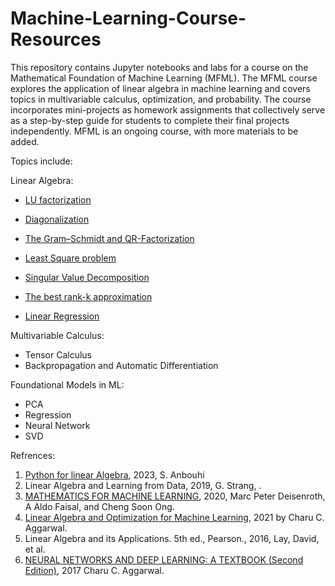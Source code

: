 # Machine-Learning-Course-Resources
This repository contains Jupyter notebooks and labs for a course on the Mathematical Foundation of Machine Learning (MFML). The MFML course explores the application of linear algebra in machine learning and covers topics in multivariable calculus, optimization, and probability. The course incorporates mini-projects as homework assignments that collectively serve as a step-by-step guide for students to complete their final projects independently. MFML is an ongoing course, with more materials to be added.

Topics include:

Linear Algebra:
- [LU factorization](https://colab.research.google.com/github/Soheilp86/Machine-Learning-Course-Resources/blob/main/1-%20LU-Factorization.ipynb)

- [Diagonalization](https://colab.research.google.com/github/Soheilp86/Machine-Learning-Course-Resources/blob/main/2-Diagonalization.ipynb) 

- [The Gram–Schmidt and QR-Factorization](https://colab.research.google.com/github/Soheilp86/Machine-Learning-Course-Resources/blob/main/4-%20The%20Gram%E2%80%93Schmidt%20and%20QR-Factorization.ipynb)
  

- [Least Square problem](https://colab.research.google.com/github/Soheilp86/Machine-Learning-Course-Resources/blob/main/5-%20Least-Squares%20Problems-Class.ipynb)
  
- [Singular Value Decomposition](https://colab.research.google.com/github/Soheilp86/Machine-Learning-Course-Resources/blob/main/7-SVD.ipynb)
  
- [The best rank-k approximation](https://colab.research.google.com/github/Soheilp86/Machine-Learning-Course-Resources/blob/main/8.%20Low%20rank%20approximation_complete.ipynb)

- [Linear Regression](https://colab.research.google.com/github/Soheilp86/Machine-Learning-Course-Resources/blob/main/6-%20Regression.ipynb)

Multivariable Calculus:
- Tensor Calculus
- Backpropagation and Automatic Differentiation

Foundational Models in ML:
- PCA
- Regression
- Neural Network
- SVD


Refrences: 
1. [Python for linear Algebra](https://timothyprojectgig.github.io/JB_Math_Textbook/Undergrad/Linear/0.html), 2023, S. Anbouhi
2. Linear Algebra and Learning from Data, 2019, G. Strang, .
3. [MATHEMATICS FOR MACHINE LEARNING](https://github.com/mml-book/mml-book.github.io/blob/master/book/mml-book_printed.pdf), 2020, Marc Peter Deisenroth, A Aldo Faisal, and Cheng Soon Ong.
4. [Linear Algebra and Optimization for Machine Learning](http://www.charuaggarwal.net/Linear-Algebra-And-Optimization.pdf), 2021 by Charu C. Aggarwal.
5. Linear Algebra and its Applications. 5th ed., Pearson., 2016, Lay, David, et al.
6. [NEURAL NETWORKS AND DEEP LEARNING: A TEXTBOOK (Second Edition)](http://www.charuaggarwal.net/neural.htm), 2017 Charu C. Aggarwal.






